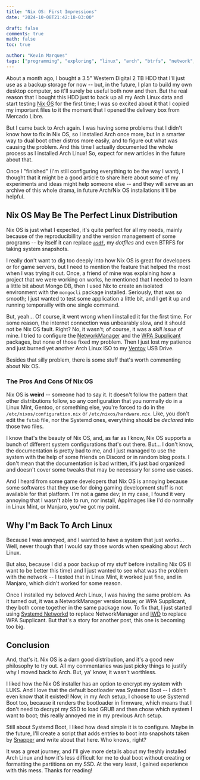 ```yaml
---
title: "Nix OS: First Impressions"
date: "2024-10-08T21:42:18-03:00"

draft: false
comments: true
math: false
toc: true

author: "Kevin Marques"
tags: ["programming", "exploring", "linux", "arch", "btrfs", "network", "wifi"]
---
```


About a month ago, I bought a 3.5" Western Digital 2 TB HDD that I'll just use
as a backup storage for now -- but, in the future, I plan to build my own desktop
computer, so it'll surely be useful both now and then. But the real reason that
I bought this HDD just to back up all my Arch Linux data and start testing
[Nix OS](https://nixos.org/) for the first time; I was so excited about it that
I copied my important files to it the moment that I opened the delivery box from
Mercado Libre.

But I came back to Arch again. I was having some problems that I didn't know how
to fix in Nix OS, so I installed Arch once more, but in a smarter way to dual
boot other distros more easily, and to figure out what was causing the problem.
And this time I actually documented the whole process as I installed Arch Linux!
So, expect for new articles in the future about that.

Once I "finished" (I'm still configuring everything to be the way I want),
I thought that it might be a good article to share here about some of my
experiments and ideas might help someone else -- and they will serve as an
archive of this whole drama, in future Arch/Nix OS installations it'll be
helpful.


## Nix OS May Be The Perfect Linux Distribution

Nix OS is just what I expected, it's quite perfect for all my needs, mainly
because of the reproducibillity and the version management of some programs --
by itself it can replace [`asdf`](https://github.com/asdf-vm/asdf), my
*dotfiles* and even BTRFS for taking system snapshots.

I really don't want to dig too deeply into how Nix OS is great for developers or
for game servers, but I need to mention the feature that helped the most when
I was trying it out. Once, a friend of mine was explaining how a project that
we were working on works, he mentioned that I needed to learn a little bit about
Mongo DB, then I used Nix to create an isolated environment with the `mongocli`
package installed. Seriously, that was so smooth; I just wanted to test some
application a little bit, and I get it up and running temporailly with one
single command.

But, yeah... Of course, it went wrong when I installed it for the first time. For
some reason, the internet connection was unbearably slow, and it should not be
Nix OS fault. Right? No, it wasn't; of course, it was a *skill issue* of mine.
I tried to configure the [NetworkManager](https://wiki.archlinux.org/title/NetworkManager)
and the [WPA Supplicant](https://wiki.archlinux.org/title/Wpa_supplicant)
packages, but none of those fixed my problem. Then I just lost my patience and
just burned yet another Arch Linux ISO to my [Ventoy](https://www.ventoy.net/en/index.html)
USB Drive.

Besides that silly problem, there is some stuff that's worth commenting about
Nix OS.


### The Pros And Cons Of Nix OS

Nix OS is **weird** -- someone had to say it. It doesn't follow the pattern that
other distributions follow, so any configuration that you normally do in a Linux
Mint, Gentoo, or something else, you're forced to do in the
`/etc/nixos/configuration.nix` or `/etc/nixos/hardware.nix`. Like, you don't
edit the `fstab` file, nor the Systemd ones, everything should be *declared*
into those two files.

I know that's the beauty of Nix OS, and, as far as I know, Nix OS supports
a bunch of different system configurations that's out there. But... I don't
know, the documentation is pretty bad to me, and I just managed to use the
system with the help of some friends on Discord or in random blog posts. I don't
mean that the documentation is bad written, it's just bad organized and doesn't
cover some tweaks that may be necessary for some use cases.

And I heard from some game developers that Nix OS is annoying because some
softwares that they use for doing gaming development stuff is not available for
that platform. I'm not a game dev; in my case, I found it very annoying that I
wasn't able to run, nor install, AppImages like I'd do normally in Linux Mint,
or Manjaro, you've got my point.


## Why I'm Back To Arch Linux

Because I was annoyed, and I wanted to have a system that just works... Well,
never though that I would say those words when speaking about Arch Linux.

But also, because I did a poor backup of my stuff before installing Nix OS (I
want to be better this time) and I just wanted to see what was the problem with
the network -- I tested that in Linux Mint, it worked just fine, and in Manjaro,
which didn't worked for some reason.

Once I installed my beloved Arch Linux, I was having the same problem. As it
turned out, it was a NetworkManager version issue; or WPA Supplicant, they both
come together in the same package now. To fix that, I just started using [Systemd
Networkd](https://wiki.archlinux.org/title/Systemd-networkd) to replace
NetworkManager and [IWD](https://wiki.archlinux.org/title/Iwd) to replace WPA
Supplicant. But that's a story for another post, this one is becoming too big.


## Conclusion

And, that's it. Nix OS is a darn good distribution, and it's a good new
philosophy to try out. All my commentaries was just picky things to justify why
I moved back to Arch. But, ya' know, it wasn't worthless.

I liked how the Nix OS installer has an option to encrypt my system with LUKS.
And I love that the default bootloader was Systemd Boot -- I didn't even know
that it existed! Now, in my Arch setup, I choose to use Systemd Boot too,
because it renders the bootloader in firmware, which means that I don't need to
decrypt my SSD to load GRUB and then chose which system I want to boot; this
really annoyed me in my previous Arch setup.

Still about Systemd Boot, I liked how dead simple it is to configure. Maybe in
the future, I'll create a script that adds entries to boot into snapshots taken
by [Snapper](https://wiki.archlinux.org/title/Snapper) and write about that
here. Who knows, right?

It was a great journey, and I'll give more details about my freshly installed
Arch Linux and how it's less difficult for me to dual boot without creating or
formatting the partitions on my SSD. At the very least, I gained experience with
this mess. Thanks for reading!
